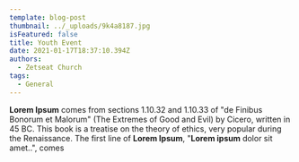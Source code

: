 ```yaml
---
template: blog-post
thumbnail: ../_uploads/9k4a8187.jpg
isFeatured: false
title: Youth Event
date: 2021-01-17T18:37:10.394Z
authors:
  - Zetseat Church
tags:
  - General
---
```

**Lorem Ipsum** comes from sections 1.10.32 and 1.10.33 of "de Finibus Bonorum et Malorum" (The Extremes of Good and Evil) by Cicero, written in 45 BC. This book is a treatise on the theory of ethics, very popular during the Renaissance. The first line of **Lorem Ipsum**, "**Lorem ipsum** dolor sit amet..", comes
